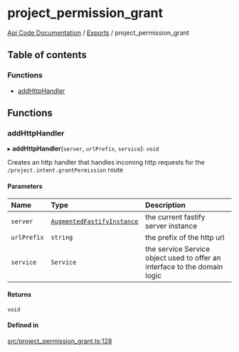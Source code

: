 # project\_permission\_grant
 
[Api Code Documentation](../README.md) / [Exports](../modules.md) / project\_permission\_grant

## Table of contents

### Functions

- [addHttpHandler](project_permission_grant.md#addhttphandler)

## Functions

### addHttpHandler

▸ **addHttpHandler**(`server`, `urlPrefix`, `service`): `void`

Creates an http handler that handles incoming http requests for the `/project.intent.grantPermission` route

#### Parameters

| Name | Type | Description |
| :------ | :------ | :------ |
| `server` | [`AugmentedFastifyInstance`](../interfaces/types.AugmentedFastifyInstance.md) | the current fastify server instance |
| `urlPrefix` | `string` | the prefix of the http url |
| `service` | `Service` | the service Service object used to offer an interface to the domain logic |

#### Returns

`void`

#### Defined in

[src/project_permission_grant.ts:128](https://github.com/openkfw/TruBudget/blob/422cbec/api/src/project_permission_grant.ts#L128)
